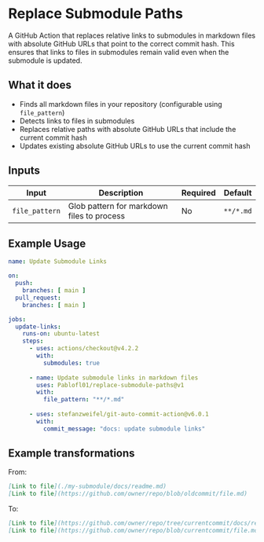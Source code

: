 # Replace Submodule Paths

A GitHub Action that replaces relative links to submodules in markdown files with absolute GitHub URLs that point to the correct commit hash. This ensures that links to files in submodules remain valid even when the submodule is updated.

## What it does

- Finds all markdown files in your repository (configurable using `file_pattern`)
- Detects links to files in submodules
- Replaces relative paths with absolute GitHub URLs that include the current commit hash
- Updates existing absolute GitHub URLs to use the current commit hash

## Inputs

| Input | Description | Required | Default |
|-------|-------------|----------|---------|
| `file_pattern` | Glob pattern for markdown files to process | No | `**/*.md` |

## Example Usage

```yaml
name: Update Submodule Links

on:
  push:
    branches: [ main ]
  pull_request:
    branches: [ main ]

jobs:
  update-links:
    runs-on: ubuntu-latest
    steps:
      - uses: actions/checkout@v4.2.2
        with:
          submodules: true
          
      - name: Update submodule links in markdown files
        uses: Pablofl01/replace-submodule-paths@v1
        with:
          file_pattern: "**/*.md"
          
      - uses: stefanzweifel/git-auto-commit-action@v6.0.1
        with:
          commit_message: "docs: update submodule links"
```

## Example transformations

From:
```markdown
[Link to file](./my-submodule/docs/readme.md)
[Link to file](https://github.com/owner/repo/blob/oldcommit/file.md)
```

To:
```markdown
[Link to file](https://github.com/owner/repo/tree/currentcommit/docs/readme.md)
[Link to file](https://github.com/owner/repo/blob/currentcommit/file.md)
```

